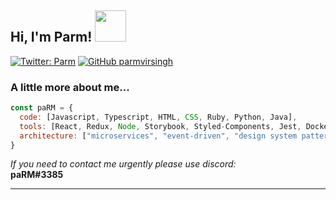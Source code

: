 <h2> Hi, I'm Parm! <img src="https://i.pinimg.com/originals/12/08/3c/12083cb1e92970378ba48f71d7bd2dc1.gif" width="50"></h2>

[![Twitter: Parm](https://img.shields.io/twitter/follow/surreyjatt?style=social)](https://twitter.com/surreyjatt)
[![GitHub parmvirsingh](https://img.shields.io/github/followers/aujla604?label=follow&style=social)](https://github.com/aujla604)

### A little more about me...  

```javascript
const paRM = {
  code: [Javascript, Typescript, HTML, CSS, Ruby, Python, Java],
  tools: [React, Redux, Node, Storybook, Styled-Components, Jest, Docker],
  architecture: ["microservices", "event-driven", "design system pattern"],
}
```

<em>If you need to contact me urgently please use discord:</em><br><b>paRM#3385

---
